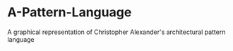 # A-Pattern-Language
A graphical representation of Christopher Alexander's architectural pattern language
